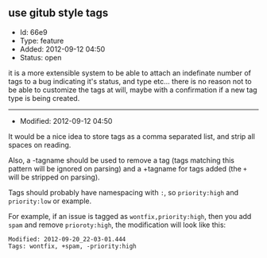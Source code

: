 ## use gitub style tags
+ Id: 66e9
+ Type: feature
+ Added: 2012-09-12 04:50
+ Status: open

it is a more extensible system to be able to attach an indefinate number of tags to a bug indicating it's status, and type etc... there is no reason not to be able to customize the tags at will, maybe with a confirmation if a new tag type is being created.

---
+ Modified: 2012-09-12 04:50

It would be a nice idea to store tags as a comma separated list, and strip all spaces on reading.

Also, a -tagname should be used to remove a tag (tags matching this pattern will be ignored on parsing) and a +tagname for tags added (the `+` will be stripped on parsing).

Tags should probably have namespacing with `:`, so `priority:high` and `priority:low` or example.

For example, if an issue is tagged as `wontfix,priority:high`, then you add `spam` and remove `prioroty:high`, the modification will look like this:

    Modified: 2012-09-20_22-03-01.444
    Tags: wontfix, +spam, -priority:high